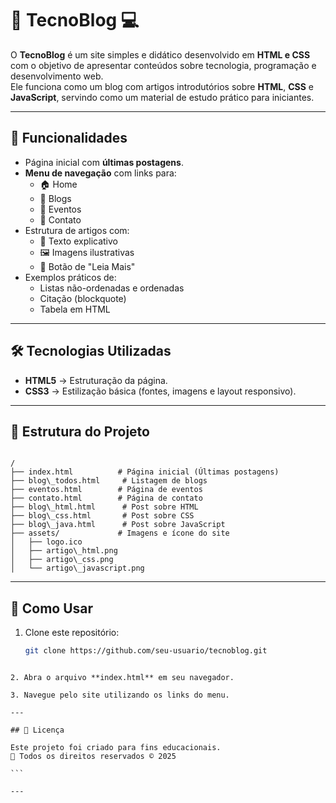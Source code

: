 
# 📰 TecnoBlog 💻

O **TecnoBlog** é um site simples e didático desenvolvido em **HTML e CSS** com o objetivo de apresentar conteúdos sobre tecnologia, programação e desenvolvimento web.  
Ele funciona como um blog com artigos introdutórios sobre **HTML**, **CSS** e **JavaScript**, servindo como um material de estudo prático para iniciantes.

---

## 🚀 Funcionalidades

- Página inicial com **últimas postagens**.
- **Menu de navegação** com links para:
  - 🏠 Home  
  - 📝 Blogs  
  - 🎉 Eventos  
  - 📩 Contato
- Estrutura de artigos com:
  - 📖 Texto explicativo
  - 🖼️ Imagens ilustrativas
  - 🔗 Botão de "Leia Mais"
- Exemplos práticos de:
  - Listas não-ordenadas e ordenadas
  - Citação (blockquote)
  - Tabela em HTML

---

## 🛠️ Tecnologias Utilizadas

- **HTML5** → Estruturação da página.  
- **CSS3** → Estilização básica (fontes, imagens e layout responsivo).  

---

## 📂 Estrutura do Projeto

```

/
├── index.html          # Página inicial (Últimas postagens)
├── blog\_todos.html     # Listagem de blogs
├── eventos.html        # Página de eventos
├── contato.html        # Página de contato
├── blog\_html.html      # Post sobre HTML
├── blog\_css.html       # Post sobre CSS
├── blog\_java.html      # Post sobre JavaScript
├── assets/             # Imagens e ícone do site
│   ├── logo.ico
│   ├── artigo\_html.png
│   ├── artigo\_css.png
│   └── artigo\_javascript.png

````

---

## 📖 Como Usar

1. Clone este repositório:
   ```bash
   git clone https://github.com/seu-usuario/tecnoblog.git
````

2. Abra o arquivo **index.html** em seu navegador.

3. Navegue pelo site utilizando os links do menu.

---

## 📜 Licença

Este projeto foi criado para fins educacionais.
📍 Todos os direitos reservados © 2025

```

---

